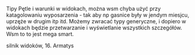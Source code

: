 Tipy
Pętle i warunki w widokach, można wsm chyba użyć
przy katagolowaniu wyposarzenia - tak aby np
gasnice były w jendym miesjcu, uprzęże w drugim itp itd.
Możemy zwracać typy generyczne, i dopiero w widokach 
będzie przetwarzanie i wyświetlanie wszystkich szczegółów.
Wsm to to jest mega smart.

silnik widoków, 16. Armatys